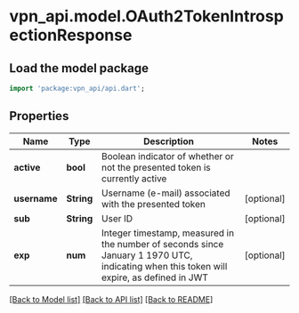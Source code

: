 # vpn_api.model.OAuth2TokenIntrospectionResponse

## Load the model package
```dart
import 'package:vpn_api/api.dart';
```

## Properties
Name | Type | Description | Notes
------------ | ------------- | ------------- | -------------
**active** | **bool** | Boolean indicator of whether or not the presented token is currently active | 
**username** | **String** | Username (e-mail) associated with the presented token | [optional] 
**sub** | **String** | User ID | [optional] 
**exp** | **num** | Integer timestamp, measured in the number of seconds since January 1 1970 UTC, indicating when this token will expire, as defined in JWT | [optional] 

[[Back to Model list]](../README.md#documentation-for-models) [[Back to API list]](../README.md#documentation-for-api-endpoints) [[Back to README]](../README.md)


